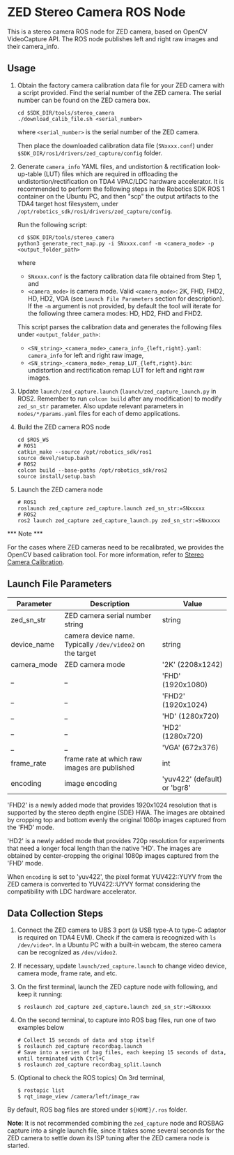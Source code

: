 ZED Stereo Camera ROS Node
==========================
This is a stereo camera ROS node for ZED camera, based on OpenCV VideoCapture API. The ROS node publishes left and right raw images and their camera_info.

## Usage

1. Obtain the factory camera calibration data file for your ZED camera with a script provided. Find the serial number of the ZED camera. The serial number can be found on the ZED camera box.
    ```
    cd $SDK_DIR/tools/stereo_camera
    ./download_calib_file.sh <serial_number>
    ```
    where `<serial_number>` is the serial number of the ZED camera.

    Then place the downloaded calibration data file (`SNxxxx.conf`) under `$SDK_DIR/ros1/drivers/zed_capture/config` folder.

2. Generate `camera_info` YAML files, and undistortion & rectification look-up-table (LUT) files which are required in offloading the undistortion/rectification on TDA4 VPAC/LDC hardware accelerator. It is recommended to perform the following steps in the Robotics SDK ROS 1 container on the Ubuntu PC, and then "scp" the output artifacts to the TDA4 target host filesystem, under `/opt/robotics_sdk/ros1/drivers/zed_capture/config`.

    Run the following script:
    ```
    cd $SDK_DIR/tools/stereo_camera
    python3 generate_rect_map.py -i SNxxxx.conf -m <camera_mode> -p <output_folder_path>
    ```
    where
    * `SNxxxx.conf` is the factory calibration data file obtained from Step 1, and
    * `<camera_mode>` is camera mode. Valid `<camera_mode>`: 2K, FHD, FHD2, HD, HD2, VGA (see ``Launch File Parameters`` section for description). If the `-m` argument is not provided, by default the tool will iterate for the following three camera modes: HD, HD2, FHD and FHD2.

    This script parses the calibration data and generates the following files under `<output_folder_path>`:

    * `<SN_string>_<camera_mode>_camera_info_{left,right}.yaml`: `camera_info` for left and right raw image,
    * `<SN_string>_<camera_mode>_remap_LUT_{left,right}.bin`: undistortion and rectification remap LUT for left and right raw images.

3. Update `launch/zed_capture.launch` (`launch/zed_capture_launch.py` in ROS2. Remember to run `colcon build` after any modification) to modify `zed_sn_str` parameter. Also update relevant parameters in `nodes/*/params.yaml` files for each of demo applications.

4. Build the ZED camera ROS node
    ```
    cd $ROS_WS
    # ROS1
    catkin_make --source /opt/robotics_sdk/ros1
    source devel/setup.bash
    # ROS2
    colcon build --base-paths /opt/robotics_sdk/ros2
    source install/setup.bash
    ```

5. Launch the ZED camera node
    ```
    # ROS1
    roslaunch zed_capture zed_capture.launch zed_sn_str:=SNxxxxx
    # ROS2
    ros2 launch zed_capture zed_capture_launch.py zed_sn_str:=SNxxxxx
    ```

*** Note ***

For the cases where ZED cameras need to be recalibrated, we provides the OpenCV based calibration tool. For more information, refer to [Stereo Camera Calibration](../../../tools/stereo_camera/calibration/README.md).

## Launch File Parameters

 Parameter     | Description                                                               | Value
---------------|---------------------------------------------------------------------------|-------------------------
 zed_sn_str    | ZED camera serial number string                                           | string
 device_name   | camera device name. Typically `/dev/video2` on the target                 | string
 camera_mode   | ZED camera mode                                                           | '2K' (2208x1242)
 _             | _                                                                         | 'FHD' (1920x1080)
 _             | _                                                                         | 'FHD2' (1920x1024)
 _             | _                                                                         | 'HD' (1280x720)
 _             | _                                                                         | 'HD2' (1280x720)
 _             | _                                                                         | 'VGA' (672x376)
 frame_rate    | frame rate at which raw images are published                              | int
 encoding      | image encoding                                                            | 'yuv422' (default) or 'bgr8'

'FHD2' is a newly added mode that provides 1920x1024 resolution that is supported by the stereo depth engine (SDE) HWA. The images are obtained by cropping top and bottom evenly the original 1080p images captured from the 'FHD' mode.

'HD2' is a newly added mode that provides 720p resolution for experiments that need a longer focal length than the native 'HD'. The images are obtained by center-cropping the original 1080p images captured from the 'FHD' mode.

When `encoding` is set to 'yuv422', the pixel format YUV422::YUYV from the ZED camera is converted to YUV422::UYVY format considering the compatibility with LDC hardware accelerator.

## Data Collection Steps

1. Connect the ZED camera to UBS 3 port (a USB type-A to type-C adaptor is required on TDA4 EVM). Check if the camera is recognized with `ls /dev/video*`. In a Ubuntu PC with a built-in webcam, the stereo camera can be recognized as `/dev/video2`.

2. If necessary, update `launch/zed_capture.launch` to change video device, camera mode, frame rate, and etc.

3. On the first terminal, launch the ZED capture node with following, and keep it running:
    ```
    $ roslaunch zed_capture zed_capture.launch zed_sn_str:=SNxxxxx
    ```

4. On the second terminal, to capture into ROS bag files, run one of two examples below

    ```
    # Collect 15 seconds of data and stop itself
    $ roslaunch zed_capture recordbag.launch
    # Save into a series of bag files, each keeping 15 seconds of data, until terminated with Ctrl+C
    $ roslaunch zed_capture recordbag_split.launch
    ```

5. (Optional to check the ROS topics) On 3rd terminal,
    ```
    $ rostopic list
    $ rqt_image_view /camera/left/image_raw
    ```

By default, ROS bag files are stored under `${HOME}/.ros` folder.

**Note**: It is not recommended combining the `zed_capture` node and ROSBAG capture into a single launch file, since it takes some several seconds for the ZED camera to settle down its ISP tuning after the ZED camera node is started.
